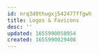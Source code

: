 ```yaml
---
id: nrq3d0thugxj542477ffgwh
title: Logos & Favicons
desc: ''
updated: 1655990050954
created: 1655990029408
---
```


